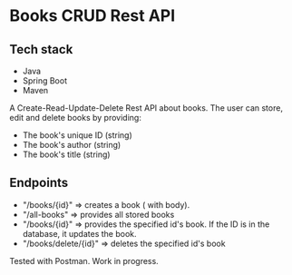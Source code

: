 # Books CRUD Rest API

## Tech stack
- Java
- Spring Boot
- Maven

A Create-Read-Update-Delete Rest API about books.
The user can store, edit and delete books by providing:
- The book's unique ID (string)
- The book's author (string)
- The book's title (string)

## Endpoints
- "/books/{id}" => creates a book ( with body).
- "/all-books" => provides all stored books
- "/books/{id}" => provides the specified id's book. 
  If the ID is in the database, it updates the book.
- "/books/delete/{id}" => deletes the specified id's book

Tested with Postman. 
Work in progress.